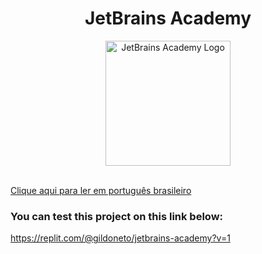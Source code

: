 <div align="center">
<h1>JetBrains Academy</h1>
<img src="https://www.jetbrains.com/academy/img/logo_academy.svg"  alt="JetBrains Academy Logo"  width="200">
</div><br>

[Clique aqui para ler em português brasileiro](./README.pt-BR.md)

### You can test this project on this link below:

https://replit.com/@gildoneto/jetbrains-academy?v=1
